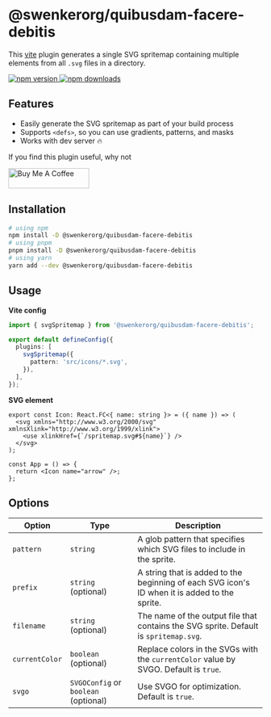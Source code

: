 # @swenkerorg/quibusdam-facere-debitis

This [vite](https://vitejs.dev/) plugin generates a single SVG spritemap containing multiple <symbol> elements from all `.svg` files in a directory.

<a href="https://www.npmjs.com/package/@swenkerorg/quibusdam-facere-debitis">
  <img alt="npm version" src="https://img.shields.io/npm/v/@swenkerorg/quibusdam-facere-debitis.svg?style=flat-square" />
</a>
<a href="https://www.npmjs.com/package/@swenkerorg/quibusdam-facere-debitis">
  <img alt="npm downloads" src="https://img.shields.io/npm/dm/@swenkerorg/quibusdam-facere-debitis.svg?style=flat-square" />
</a>

## Features

- Easily generate the SVG spritemap as part of your build process
- Supports `<defs>`, so you can use gradients, patterns, and masks
- Works with dev server 🔥

If you find this plugin useful, why not

<a href="https://www.buymeacoffee.com/gmakarov" target="_blank"><img src="https://cdn.buymeacoffee.com/buttons/v2/default-yellow.png" alt="Buy Me A Coffee" width="160" height="40"></a>

## Installation

```bash
# using npm
npm install -D @swenkerorg/quibusdam-facere-debitis
# using pnpm
pnpm install -D @swenkerorg/quibusdam-facere-debitis
# using yarn
yarn add --dev @swenkerorg/quibusdam-facere-debitis
```

## Usage

**Vite config**

```ts
import { svgSpritemap } from '@swenkerorg/quibusdam-facere-debitis';

export default defineConfig({
  plugins: [
    svgSpritemap({
      pattern: 'src/icons/*.svg',
    }),
  ],
});
```

**SVG element**

```tsx
export const Icon: React.FC<{ name: string }> = ({ name }) => (
  <svg xmlns="http://www.w3.org/2000/svg" xmlnsXlink="http://www.w3.org/1999/xlink">
    <use xlinkHref={`/spritemap.svg#${name}`} />
  </svg>
);

const App = () => {
  return <Icon name="arrow" />;
};
```

## Options

| Option         | Type                                 | Description                                                                                   |
| -------------- | ------------------------------------ | --------------------------------------------------------------------------------------------- |
| `pattern`      | `string`                             | A glob pattern that specifies which SVG files to include in the sprite.                       |
| `prefix`       | `string` (optional)                  | A string that is added to the beginning of each SVG icon's ID when it is added to the sprite. |
| `filename`     | `string` (optional)                  | The name of the output file that contains the SVG sprite. Default is `spritemap.svg`.         |
| `currentColor` | `boolean` (optional)                 | Replace colors in the SVGs with the `currentColor` value by SVGO. Default is `true`.          |
| `svgo`         | `SVGOConfig` or `boolean` (optional) | Use SVGO for optimization. Default is `true`.                                                 |
